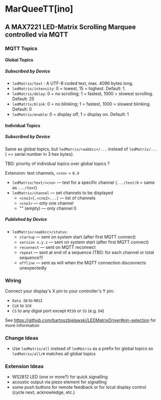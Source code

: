 # MarQueeTT[ino]

## A MAX7221 LED-Matrix Scrolling Marquee controlled via MQTT

### MQTT Topics

#### Global Topics

##### Subscribed by Device

- `ledMatrix/text`  : A UTF-8 coded text, max. 4096 bytes long.
- `ledMatrix/intensity`: 0 = lowest, 15 = highest. Default: 1.
- `ledMatrix/delay`: 0 = no scrolling; 1 = fastest, 1000 = slowest scrolling. Default: 25
- `ledMatrix/blink`: 0 = no blinking; 1 = fastest, 1000 = slowest blinking. Default: 0
- `ledMatrix/enable`: 0 = display off, 1 = display on. Default: 1

#### Individual Topics

##### Subscribed by Device

Same as global topics, but `ledMatrix/<aabbcc>/...` instead of `ledMatrix/...` (<aabbcc> == serial number in 3 hex bytes).

TBD: priority of individual topics over global topics ?

Extension: text channels, `<cno>` = `0`..`9`

- `ledMatrix/text/<cno>`    — text for a specific channel (`.../text/0` = same as `.../text`)
- `ledMatrix/channel`       — set channels to be displayed
  - `<cno1>[,<cno2>...]`    — list of channels
  - `<cno1>`                — only one channel
  - "" (empty)              — only channel 0

##### Published by Device

- `ledMatrix/<aabbcc>/status`:
  - `startup`       — sent on system start (after first MQTT connect)
  - `version x.y.z` — sent on system start (after first MQTT connect)
  - `reconnect`     — sent on MQTT reconnect
  - `repeat`        — sent at end of a sequence (TBD: for each channel or total sequence?)
  - `offline`       — sent as will when the MQTT connection disconnects unexpectedly

### Wiring

Connect your display's X pin to your controller's Y pin:

- `Data IN` to `MOSI`
- `CLK` to `SCK`
- `CS` to any digial port except `MISO` or `SS` (e.g. `D4`) 

See https://github.com/bartoszbielawski/LEDMatrixDriver#pin-selection for more information

### Change Ideas

- Use `ledMatrix/all` instead of `ledMatrix` as a prefix for global topics so `ledMatrix/all/#` matches all global topics

### Extension Ideas

- WS2812 LED (one or more?) for quick signalling
- acoustic output via piezo element for signalling
- some push buttons for remote feedback or for local display control (cycle next, acknowledge, etc.)

